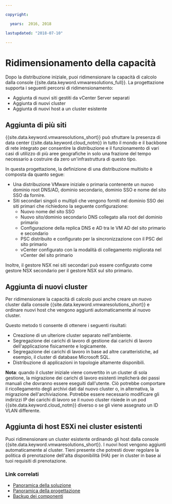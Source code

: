 ```yaml
---

copyright:

  years:  2016, 2018

lastupdated: "2018-07-10"

---
```


# Ridimensionamento della capacità

Dopo la distribuzione iniziale, puoi ridimensionare la capacità di calcolo dalla console {{site.data.keyword.vmwaresolutions_full}}. La progettazione supporta i seguenti percorsi di ridimensionamento:
* Aggiunta di nuovi siti gestiti da vCenter Server separati
* Aggiunta di nuovi cluster
* Aggiunta di nuovi host a un cluster esistente

## Aggiunta di più siti

{{site.data.keyword.vmwaresolutions_short}} può sfruttare la presenza di data center {{site.data.keyword.cloud_notm}} in tutto il mondo e il backbone di rete integrato per consentire la distribuzione e il funzionamento di vari casi di utilizzo di più aree geografiche in solo una frazione del tempo necessario a costruire da zero un'infrastruttura di questo tipo.

In questa progettazione, la definizione di una distribuzione multisito è composta da quanto segue:
* Una distribuzione VMware iniziale o primaria contenente un nuovo dominio root DNS/AD, dominio secondario, dominio SSO e nome del sito SSO da fornire.
* Siti secondari singoli o multipli che vengono forniti nel dominio SSO dei siti primari che richiedono la seguente configurazione:
   * Nuovo nome del sito SSO
   * Nuovo sito/dominio secondario DNS collegato alla root del dominio primario
   * Configurazione della replica DNS e AD tra le VM AD del sito primario e secondario
   * PSC distribuito e configurato per la sincronizzazione con il PSC del sito primario
   * vCenter configurato con la modalità di collegamento migliorata nel vCenter del sito primario

Inoltre, il gestore NSX nei siti secondari può essere configurato come gestore NSX secondario per il gestore NSX sul sito primario.

## Aggiunta di nuovi cluster

Per ridimensionare la capacità di calcolo puoi anche creare un nuovo cluster dalla console {{site.data.keyword.vmwaresolutions_short}} e ordinare nuovi host che vengono aggiunti automaticamente al nuovo cluster.

Questo metodo ti consente di ottenere i seguenti risultati:
* Creazione di un ulteriore cluster separato nell'ambiente.
* Segregazione dei carichi di lavoro di gestione dai carichi di lavoro dell'applicazione fisicamente e logicamente.
* Segregazione dei carichi di lavoro in base ad altre caratteristiche, ad esempio, il cluster di database Microsoft SQL.
* Distribuzione di applicazioni in topologie altamente disponibili.

**Nota**: quando il cluster iniziale viene convertito in un cluster di sola gestione, la migrazione dei carichi di lavoro esistenti implicherà dei passi manuali che dovranno essere eseguiti dall'utente. Ciò potrebbe comportare il ricollegamento degli archivi dati dal nuovo cluster o, in alternativa, la migrazione dell'archiviazione. Potrebbe essere necessario modificare gli indirizzi IP dei carichi di lavoro se il nuovo cluster risiede in un pod {{site.data.keyword.cloud_notm}} diverso o se gli viene assegnato un ID VLAN differente.

## Aggiunta di host ESXi nei cluster esistenti

Puoi ridimensionare un cluster esistente ordinando gli host dalla console {{site.data.keyword.vmwaresolutions_short}}.  I nuovi host vengono aggiunti automaticamente al cluster. Tieni presente che potresti dover regolare la politica di prenotazione dell'alta disponibilità (HA) per in cluster in base ai tuoi requisiti di prenotazione.

### Link correlati

* [Panoramica della soluzione](solution_overview.html)
* [Panoramica della progettazione](design_overview.html)
* [Backup dei componenti](solution_backingup.html)
